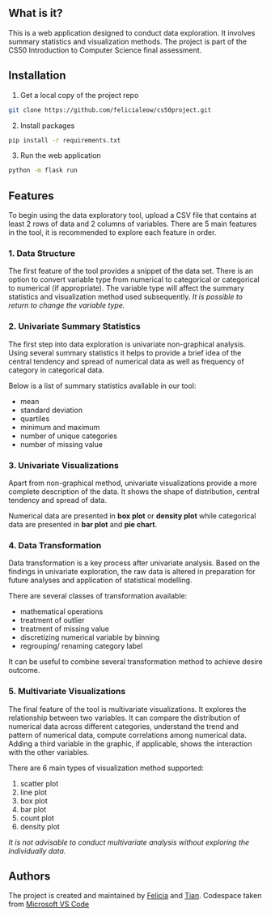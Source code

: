 ## What is it? 

This is a web application designed to conduct data exploration. It involves summary statistics and visualization methods. The project is part of the CS50 Introduction to Computer Science final assessment. 

## Installation 

1. Get a local copy of the project repo
```sh
git clone https://github.com/felicialeow/cs50project.git
```
2. Install packages 
```sh
pip install -r requirements.txt
```
3. Run the web application 
```sh
python -m flask run 
```

## Features 

To begin using the data exploratory tool, upload a CSV file that contains at least 2 rows of data and 2 columns of variables. 
There are 5 main features in the tool, it is recommended to explore each feature in order. 

### 1. Data Structure 

The first feature of the tool provides a snippet of the data set. There is an option to convert variable type from numerical to categorical or categorical to numerical (if appropriate). The variable type will affect the summary statistics and visualization method used subsequently. 
_It is possible to return to change the variable type._

### 2. Univariate Summary Statistics 

The first step into data exploration is univariate non-graphical analysis. Using several summary statistics it helps to provide a brief idea of the central tendency and spread of numerical data as well as frequency of category in categorical data. 

Below is a list of summary statistics available in our tool: 
* mean 
* standard deviation 
* quartiles 
* minimum and maximum 
* number of unique categories 
* number of missing value 

### 3. Univariate Visualizations

Apart from non-graphical method, univariate visualizations provide a more complete description of the data. It shows the shape of distribution, central tendency and spread of data. 

Numerical data are presented in **box plot** or **density plot** while categorical data are presented in **bar plot** and **pie chart**. 

### 4. Data Transformation 

Data transformation is a key process after univariate analysis. Based on the findings in univariate exploration, the raw data is altered in preparation for future analyses and application of statistical modelling.

There are several classes of transformation available: 
* mathematical operations 
* treatment of outlier 
* treatment of missing value 
* discretizing numerical variable by binning 
* regrouping/ renaming category label 

It can be useful to combine several transformation method to achieve desire outcome. 

### 5. Multivariate Visualizations 

The final feature of the tool is multivariate visualizations. It explores the relationship between two variables. It can compare the distribution of numerical data across different categories, understand the trend and pattern of numerical data, compute correlations among numerical data. Adding a third variable in the graphic, if applicable, shows the interaction with the other variables. 

There are 6 main types of visualization method supported:
1. scatter plot 
2. line plot 
3. box plot 
4. bar plot 
5. count plot 
6. density plot 

_It is not advisable to conduct multivariate analysis without exploring the individually data._

## Authors  
The project is created and maintained by [Felicia](https://github.com/felicialeow) and [Tian](https://github.com/GTdllab). 
Codespace taken from [Microsoft VS Code](https://github.com/microsoft/vscode-remote-try-python)
